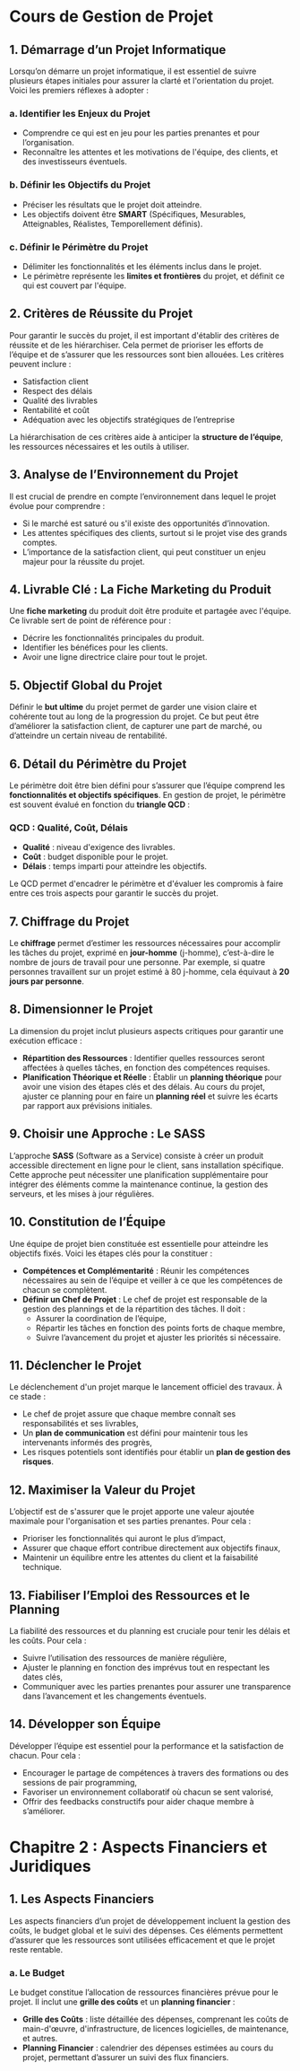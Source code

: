 
# Cours de Gestion de Projet

## 1. Démarrage d’un Projet Informatique

Lorsqu’on démarre un projet informatique, il est essentiel de suivre plusieurs étapes initiales pour assurer la clarté et l'orientation du projet. Voici les premiers réflexes à adopter :

### a. Identifier les Enjeux du Projet
   - Comprendre ce qui est en jeu pour les parties prenantes et pour l’organisation.
   - Reconnaître les attentes et les motivations de l'équipe, des clients, et des investisseurs éventuels.

### b. Définir les Objectifs du Projet
   - Préciser les résultats que le projet doit atteindre.
   - Les objectifs doivent être **SMART** (Spécifiques, Mesurables, Atteignables, Réalistes, Temporellement définis).

### c. Définir le Périmètre du Projet
   - Délimiter les fonctionnalités et les éléments inclus dans le projet.
   - Le périmètre représente les **limites et frontières** du projet, et définit ce qui est couvert par l'équipe.

## 2. Critères de Réussite du Projet

Pour garantir le succès du projet, il est important d'établir des critères de réussite et de les hiérarchiser. Cela permet de prioriser les efforts de l’équipe et de s’assurer que les ressources sont bien allouées. Les critères peuvent inclure :
   - Satisfaction client
   - Respect des délais
   - Qualité des livrables
   - Rentabilité et coût
   - Adéquation avec les objectifs stratégiques de l’entreprise

La hiérarchisation de ces critères aide à anticiper la **structure de l’équipe**, les ressources nécessaires et les outils à utiliser.

## 3. Analyse de l’Environnement du Projet

Il est crucial de prendre en compte l’environnement dans lequel le projet évolue pour comprendre :
   - Si le marché est saturé ou s'il existe des opportunités d’innovation.
   - Les attentes spécifiques des clients, surtout si le projet vise des grands comptes.
   - L’importance de la satisfaction client, qui peut constituer un enjeu majeur pour la réussite du projet.

## 4. Livrable Clé : La Fiche Marketing du Produit

Une **fiche marketing** du produit doit être produite et partagée avec l'équipe. Ce livrable sert de point de référence pour :
   - Décrire les fonctionnalités principales du produit.
   - Identifier les bénéfices pour les clients.
   - Avoir une ligne directrice claire pour tout le projet.

## 5. Objectif Global du Projet

Définir le **but ultime** du projet permet de garder une vision claire et cohérente tout au long de la progression du projet. Ce but peut être d’améliorer la satisfaction client, de capturer une part de marché, ou d’atteindre un certain niveau de rentabilité.

## 6. Détail du Périmètre du Projet

Le périmètre doit être bien défini pour s’assurer que l’équipe comprend les **fonctionnalités et objectifs spécifiques**. En gestion de projet, le périmètre est souvent évalué en fonction du **triangle QCD** :

### QCD : Qualité, Coût, Délais
   - **Qualité** : niveau d'exigence des livrables.
   - **Coût** : budget disponible pour le projet.
   - **Délais** : temps imparti pour atteindre les objectifs.

Le QCD permet d'encadrer le périmètre et d'évaluer les compromis à faire entre ces trois aspects pour garantir le succès du projet.

## 7. Chiffrage du Projet

Le **chiffrage** permet d’estimer les ressources nécessaires pour accomplir les tâches du projet, exprimé en **jour-homme** (j-homme), c’est-à-dire le nombre de jours de travail pour une personne. Par exemple, si quatre personnes travaillent sur un projet estimé à 80 j-homme, cela équivaut à **20 jours par personne**.

## 8. Dimensionner le Projet

La dimension du projet inclut plusieurs aspects critiques pour garantir une exécution efficace :
   - **Répartition des Ressources** : Identifier quelles ressources seront affectées à quelles tâches, en fonction des compétences requises.
   - **Planification Théorique et Réelle** : Établir un **planning théorique** pour avoir une vision des étapes clés et des délais. Au cours du projet, ajuster ce planning pour en faire un **planning réel** et suivre les écarts par rapport aux prévisions initiales.

## 9. Choisir une Approche : Le SASS

L’approche **SASS** (Software as a Service) consiste à créer un produit accessible directement en ligne pour le client, sans installation spécifique. Cette approche peut nécessiter une planification supplémentaire pour intégrer des éléments comme la maintenance continue, la gestion des serveurs, et les mises à jour régulières.

## 10. Constitution de l’Équipe

Une équipe de projet bien constituée est essentielle pour atteindre les objectifs fixés. Voici les étapes clés pour la constituer :
   - **Compétences et Complémentarité** : Réunir les compétences nécessaires au sein de l’équipe et veiller à ce que les compétences de chacun se complètent.
   - **Définir un Chef de Projet** : Le chef de projet est responsable de la gestion des plannings et de la répartition des tâches. Il doit :
       - Assurer la coordination de l’équipe,
       - Répartir les tâches en fonction des points forts de chaque membre,
       - Suivre l’avancement du projet et ajuster les priorités si nécessaire.

## 11. Déclencher le Projet

Le déclenchement d'un projet marque le lancement officiel des travaux. À ce stade :
   - Le chef de projet assure que chaque membre connaît ses responsabilités et ses livrables,
   - Un **plan de communication** est défini pour maintenir tous les intervenants informés des progrès,
   - Les risques potentiels sont identifiés pour établir un **plan de gestion des risques**.

## 12. Maximiser la Valeur du Projet

L’objectif est de s'assurer que le projet apporte une valeur ajoutée maximale pour l'organisation et ses parties prenantes. Pour cela :
   - Prioriser les fonctionnalités qui auront le plus d’impact,
   - Assurer que chaque effort contribue directement aux objectifs finaux,
   - Maintenir un équilibre entre les attentes du client et la faisabilité technique.

## 13. Fiabiliser l’Emploi des Ressources et le Planning

La fiabilité des ressources et du planning est cruciale pour tenir les délais et les coûts. Pour cela :
   - Suivre l’utilisation des ressources de manière régulière,
   - Ajuster le planning en fonction des imprévus tout en respectant les dates clés,
   - Communiquer avec les parties prenantes pour assurer une transparence dans l’avancement et les changements éventuels.

## 14. Développer son Équipe

Développer l’équipe est essentiel pour la performance et la satisfaction de chacun. Pour cela :
   - Encourager le partage de compétences à travers des formations ou des sessions de pair programming,
   - Favoriser un environnement collaboratif où chacun se sent valorisé,
   - Offrir des feedbacks constructifs pour aider chaque membre à s’améliorer.

# Chapitre 2 : Aspects Financiers et Juridiques

## 1. Les Aspects Financiers

Les aspects financiers d’un projet de développement incluent la gestion des coûts, le budget global et le suivi des dépenses. Ces éléments permettent d’assurer que les ressources sont utilisées efficacement et que le projet reste rentable.

### a. Le Budget

Le budget constitue l’allocation de ressources financières prévue pour le projet. Il inclut une **grille des coûts** et un **planning financier** :
   - **Grille des Coûts** : liste détaillée des dépenses, comprenant les coûts de main-d'œuvre, d'infrastructure, de licences logicielles, de maintenance, et autres.
   - **Planning Financier** : calendrier des dépenses estimées au cours du projet, permettant d’assurer un suivi des flux financiers.
